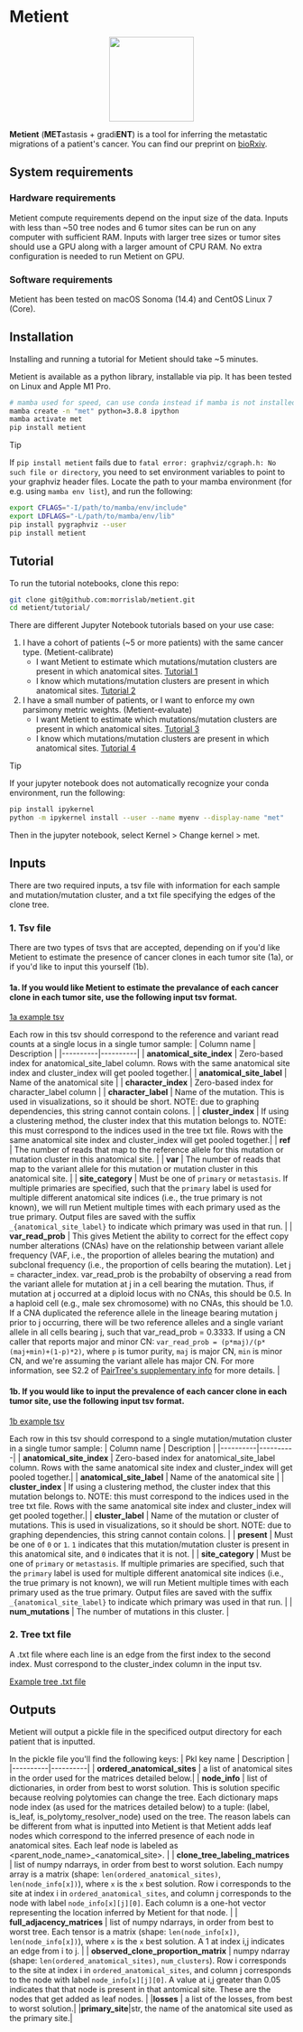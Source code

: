 # Metient
<p align="center">
<img src="metient/logo.png" width="150">
</p>

**Metient** (**MET**astasis + gradi**ENT**) is a tool for inferring the metastatic migrations of a patient's cancer. You can find our preprint on [bioRxiv](https://www.biorxiv.org/content/10.1101/2024.07.09.602790).

## System requirements
### Hardware requirements
Metient compute requirements depend on the input size of the data. Inputs with less than ~50 tree nodes and 6 tumor sites can be run on any computer with sufficient RAM. Inputs with larger tree sizes or tumor sites should use a GPU along with a larger amount of CPU RAM. No extra configuration is needed to run Metient on GPU.

### Software requirements
Metient has been tested on macOS Sonoma (14.4) and CentOS Linux 7 (Core).

## Installation

Installing and running a tutorial for Metient should take ~5 minutes.

Metient is available as a python library, installable via pip. It has been tested on Linux and Apple M1 Pro. 
```bash
# mamba used for speed, can use conda instead if mamba is not installed
mamba create -n "met" python=3.8.8 ipython
mamba activate met
pip install metient 
```

> [!TIP]
> If `pip install metient` fails due to `fatal error: graphviz/cgraph.h: No such file or directory`, you need to set environment variables to point to your graphviz header files.
> Locate the path to your mamba environment (for e.g. using `mamba env list`), and run the following:
> ```bash
> export CFLAGS="-I/path/to/mamba/env/include"
> export LDFLAGS="-L/path/to/mamba/env/lib"
> pip install pygraphviz --user
> pip install metient
> ```

## Tutorial
To run the tutorial notebooks, clone this repo:
```bash
git clone git@github.com:morrislab/metient.git
cd metient/tutorial/
```

There are different Jupyter Notebook tutorials based on your use case:
1. I have a cohort of patients (~5 or more patients) with the same cancer type. (Metient-calibrate)
   - I want Metient to estimate which mutations/mutation clusters are present in which anatomical sites. [Tutorial 1](tutorial/1_metient_calibrate_infer_observed_clones_label_clone_tree_tutorial.ipynb)
   - I know which mutations/mutation clusters are present in which anatomical sites.  [Tutorial 2](tutorial/2_metient_calibrate_label_clone_tree_tutorial.ipynb)
3. I have a small number of patients, or I want to enforce my own parsimony metric weights. (Metient-evaluate)
   - I want Metient to estimate which mutations/mutation clusters are present in which anatomical sites. [Tutorial 3](tutorial/3_metient_evaluate_infer_observed_clones_label_clone_tree_tutorial.ipynb)
   - I know which mutations/mutation clusters are present in which anatomical sites. [Tutorial 4](tutorial/4_metient_evaluate_label_clone_tree_tutorial.ipynb)
> [!TIP]
> If your jupyter notebook does not automatically recognize your conda environment, run the following:
> ```bash
> pip install ipykernel
> python -m ipykernel install --user --name myenv --display-name "met"
> ```
> Then in the jupyter notebook, select Kernel > Change kernel > met.

## Inputs
There are two required inputs, a tsv file with information for each sample and mutation/mutation cluster, and a txt file specifying the edges of the clone tree.

### 1. **Tsv file**

There are two types of tsvs that are accepted, depending on if you'd like Metient to estimate the presence of cancer clones in each tumor site (1a), or if you'd like to input this yourself (1b). 

#### 1a. If you would like Metient to estimate the prevalance of each cancer clone in each tumor site, use the following input tsv format.

[1a example tsv](tutorial/inputs/A_SNVs.tsv)

Each row in this tsv should correspond to the reference and variant read counts at a single locus in a single tumor sample:
| Column name | Description |
|----------|----------|
| **anatomical_site_index** | Zero-based index for anatomical_site_label column. Rows with the same anatomical site index and cluster_index will get pooled together.| 
| **anatomical_site_label** | Name of the anatomical site |
| **character_index** | Zero-based index for character_label column |
| **character_label** | Name of the mutation. This is used in visualizations, so it should be short. NOTE: due to graphing dependencies, this string cannot contain colons. |
| **cluster_index** | If using a clustering method, the cluster index that this mutation belongs to. NOTE: this must correspond to the indices used in the tree txt file. Rows with the same anatomical site index and cluster_index will get pooled together.|
| **ref** | The number of reads that map to the reference allele for this mutation or mutation cluster in this anatomical site. |
| **var** | The number of reads that map to the variant allele for this mutation or mutation cluster in this anatomical site. |
| **site_category** | Must be one of `primary` or `metastasis`. If multiple primaries are specified, such that the `primary` label is used for multiple different anatomical site indices (i.e., the true primary is not known), we will run Metient multiple times with each primary used as the true primary. Output files are saved with the suffix `_{anatomical_site_label}` to indicate which primary was used in that run. |
| **var_read_prob** | This gives Metient the ability to correct for the effect copy number alterations (CNAs) have on the relationship between variant allele frequency (VAF, i.e., the proportion of alleles bearing the mutation) and subclonal frequency (i.e., the proportion of cells bearing the mutation). Let j = character_index. var_read_prob is the probabilty of observing a read from the variant allele for mutation at j in a cell bearing the mutation. Thus, if mutation at j occurred at a diploid locus with no CNAs, this should be 0.5. In a haploid cell (e.g., male sex chromosome) with no CNAs, this should be 1.0. If a CNA duplicated the reference allele in the lineage bearing mutation j prior to j occurring, there will be two reference alleles and a single variant allele in all cells bearing j, such that var_read_prob = 0.3333. If using a CN caller that reports major and minor CN: `var_read_prob = (p*maj)/(p*(maj+min)+(1-p)*2)`, where `p` is tumor purity, `maj` is major CN, `min` is minor CN, and we're assuming the variant allele has major CN. For more information, see S2.2 of [PairTree's supplementary info](https://aacr.silverchair-cdn.com/aacr/content_public/journal/bloodcancerdiscov/3/3/10.1158_2643-3230.bcd-21-0092/9/bcd-21-0092_supplementary_information_suppsm_sf1-sf21.pdf?Expires=1709221974&Signature=dJH6~Dg-6gEb-S88i0wDGW28QZn16keQj34Vo2tAvJL2cUJrQo48afpHPp-a2zAwQa~ET6SDgw3hb3ITacB06GDUc3GYCdCgYtfPMjFGwygFj-Q9xf-c44VAvwiyliwsBXK1shZmURlFMwSjzkwRwasuWu50sMNmeJSoVyX3nQ-rRBlK93aDR5s9c0l-p4aGvTi6QmfKJPsxXaHB4Lz5yXSl3Xd~JPK-Y~ltC14epDRb~MiSPWUFCAiYetUXcQ7J7vd6b4XQKT9PnYkjQtUq55tLSoUkOGe5JkJ32NXCeoT~l-XD97pCeDYVDOYzAuOkAG0tDYrPebEh2TGTA3fnbA__&Key-Pair-Id=APKAIE5G5CRDK6RD3PGA) for more details. |


#### 1b. If you would like to input the prevalence of each cancer clone in each tumor site, use the following input tsv format.

[1b example tsv](tutorial/inputs/CRUK0003_SNVs.tsv)

Each row in this tsv should correspond to a single mutation/mutation cluster in a single tumor sample:
| Column name | Description |
|----------|----------|
| **anatomical_site_index** | Zero-based index for anatomical_site_label column. Rows with the same anatomical site index and cluster_index will get pooled together.| 
| **anatomical_site_label** | Name of the anatomical site |
| **cluster_index** | If using a clustering method, the cluster index that this mutation belongs to. NOTE: this must correspond to the indices used in the tree txt file. Rows with the same anatomical site index and cluster_index will get pooled together.|
| **cluster_label** | Name of the mutation or cluster of mutations. This is used in visualizations, so it should be short. NOTE: due to graphing dependencies, this string cannot contain colons. |
| **present** | Must be one of `0` or `1`. `1` indicates that this mutation/mutation cluster is present in this anatomical site, and `0` indicates that it is not. |
| **site_category** | Must be one of `primary` or `metastasis`. If multiple primaries are specified, such that the `primary` label is used for multiple different anatomical site indices (i.e., the true primary is not known), we will run Metient multiple times with each primary used as the true primary. Output files are saved with the suffix `_{anatomical_site_label}` to indicate which primary was used in that run. |
| **num_mutations** | The number of mutations in this cluster. |


### 2. **Tree txt file**
A .txt file where each line is an edge from the first index to the second index. Must correspond to the cluster_index column in the input tsv. 

[Example tree .txt file](tutorial/inputs/A_tree.txt)

## Outputs

Metient will output a pickle file in the specificed output directory for each patient that is inputted. 

In the pickle file you'll find the following keys:
| Pkl key name | Description |
|----------|----------|
| **ordered_anatomical_sites** | a list of anatomical sites in the order used for the matrices detailed below.| 
| **node_info** | list of dictionaries, in order from best to worst solution. This is solution specific because reolving polytomies can change the tree. Each dictionary maps node index (as used for the matrices detailed below) to a tuple: (label, is_leaf, is_polytomy_resolver_node) used on the tree. The reason labels can be different from what is inputted into Metient is that Metient adds leaf nodes which correspond to the inferred presence of each node in anatomical sites. Each leaf node is labeled as <parent_node_name>_<anatomical_site>. |
| **clone_tree_labeling_matrices** | list of numpy ndarrays, in order from best to worst solution. Each numpy array is a matrix (shape: `len(ordered_anatomical_sites)`, `len(node_info[x])`), where `x` is the `x` best solution. Row i corresponds to the site at index i in `ordered_anatomical_sites`, and column j corresponds to the node with label `node_info[x][j][0]`. Each column is a one-hot vector representing the location inferred by Metient for that node. |
| **full_adjacency_matrices** | list of numpy ndarrays, in order from best to worst tree. Each tensor is a matrix (shape: `len(node_info[x])`, `len(node_info[x])`), where `x` is the `x` best solution. A 1 at index i,j indicates an edge from i to j. | 
| **observed_clone_proportion_matrix** | numpy ndarray (shape: `len(ordered_anatomical_sites)`, `num_clusters`). Row i corresponds to the site at index i in `ordered_anatomical_sites`, and column j corresponds to the node with label `node_info[x][j][0]`. A value at i,j greater than 0.05 indicates that that node is present in that antomical site. These are the nodes that get added as leaf nodes. |
|**losses** | a list of the losses, from best to worst solution.|
|**primary_site**|str, the name of the anatomical site used as the primary site.|
